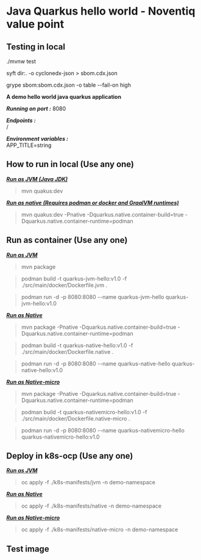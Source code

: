 # Java Quarkus hello world - Noventiq value point

## Testing in local

./mvnw test

<!-- registry.redhat.io/rh-syft-tech-preview/syft-rhel9@sha256:15ed82f0b5311a570ccb8ea02135d9776c6d61e545c51b256b3fc5b5db20ba67 # 1.29.0 -->
<!-- https://github.com/anchore/syft/releases/ -->
syft dir:. -o cyclonedx-json > sbom.cdx.json


<!-- docker.io/anchore/grype:latest -->
<!-- https://github.com/anchore/grype/releases -->
grype sbom:sbom.cdx.json -o table --fail-on high



__A demo hello world java quarkus application__

___Running on port :___ 8080

___Endpoints :___   
    /

___Environment variables :___   
APP_TITLE=string


## How to run in local (Use any one)

<u>**_Run as JVM (Java JDK)_**</u>  
> mvn quakus:dev

<u>**_Run as native (Requires podman or docker and GraalVM runtimes)_**</u>  
> mvn quakus:dev -Pnative -Dquarkus.native.container-build=true -Dquarkus.native.container-runtime=podman

## Run as container (Use any one)

<u>**_Run as JVM_**</u>   

> mvn package

> podman build -t quarkus-jvm-hello:v1.0 -f ./src/main/docker/Dockerfile.jvm .

> podman run -d -p 8080:8080 --name quarkus-jvm-hello quarkus-jvm-hello:v1.0

<u>**_Run as Native_** </u>

> mvn package -Pnative -Dquarkus.native.container-build=true -Dquarkus.native.container-runtime=podman

> podman build -t quarkus-native-hello:v1.0 -f ./src/main/docker/Dockerfile.native .

> podman run -d -p 8080:8080 --name quarkus-native-hello quarkus-native-hello:v1.0

<u>**_Run as Native-micro_**</u>

> mvn package -Pnative -Dquarkus.native.container-build=true -Dquarkus.native.container-runtime=podman

> podman build -t quarkus-nativemicro-hello:v1.0 -f ./src/main/docker/Dockerfile.native-micro .

> podman run -d -p 8080:8080 --name quarkus-nativemicro-hello quarkus-nativemicro-hello:v1.0

## Deploy in k8s-ocp (Use any one)

<u>**_Run as JVM_**</u>  

> oc apply -f ./k8s-manifests/jvm -n demo-namespace

<u>**_Run as Native_** </u>

> oc apply -f ./k8s-manifests/native -n demo-namespace

<u>**_Run as Native-micro_**</u>

> oc apply -f ./k8s-manifests/native-micro -n demo-namespace


## Test image

<!-- https://mirror.openshift.com/pub/rhacs/assets/latest/bin/Windows/ -->

